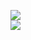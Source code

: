 [![](https://img.shields.io/badge/Made%20With-Github%20Spray-lightgrey.svg?style=for-the-badge&logo=github)](https://github.com/Annihil/github-spray#23821)  
[![](https://i.imgur.com/2DrTn0Z.gif)](https://github.com/Annihil/github-spray)